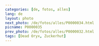 ```yaml
---
categories: [de, fotos, alles]
lang: de
layout: photo
next_photo: /de/fotos/alles/P0000034.html
picname: P0000035
prev_photo: /de/fotos/alles/P0000032.html
tags: [Dead Oryx, Zuckerhut]
---
```

